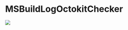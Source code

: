 # MSBuildLogOctokitChecker

![](https://ci.appveyor.com/api/projects/status/github/justaprogrammer/MSBuildLogOctokitChecker?svg=true)
